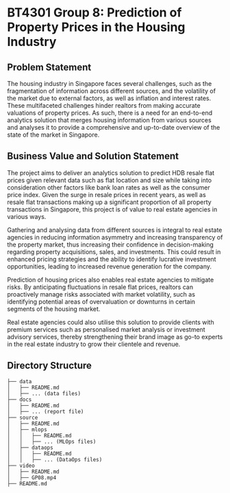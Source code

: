 # BT4301 Group 8: Prediction of Property Prices in the Housing Industry

## Problem Statement
The housing industry in Singapore faces several challenges, such as the fragmentation of information across different sources, and the volatility of the market due to external factors, as well as inflation and interest rates. These multifaceted challenges hinder realtors from making accurate valuations of property prices. As such, there is a need for an end-to-end analytics solution that merges housing information from various sources and analyses it to provide a comprehensive and up-to-date overview of the state of the market in Singapore.

## Business Value and Solution Statement
The project aims to deliver an analytics solution to predict HDB resale flat prices given relevant data such as flat location and size while taking into consideration other factors like bank loan rates as well as the consumer price index. Given the surge in resale prices in recent years, as well as resale flat transactions making up a significant proportion of all property transactions in Singapore, this project is of value to real estate agencies in various ways.

Gathering and analysing data from different sources is integral to real estate agencies in reducing information asymmetry and increasing transparency of the property market, thus increasing their confidence in decision-making regarding property acquisitions, sales, and investments. This could result in enhanced pricing strategies and the ability to identify lucrative investment opportunities, leading to increased revenue generation for the company.

Prediction of housing prices also enables real estate agencies to mitigate risks. By anticipating fluctuations in resale flat prices, realtors can proactively manage risks associated with market volatility, such as identifying potential areas of overvaluation or downturns in certain segments of the housing market.

Real estate agencies could also utilise this solution to provide clients with premium services such as personalised market analysis or investment advisory services, thereby strengthening their brand image as go-to experts in the real estate industry to grow their clientele and revenue.

## Directory Structure
```
├── data
│   ├── README.md
│   ├── ... (data files)
├── docs
│   ├── README.md
│   ├── ... (report file)
├── source
│   ├── README.md
│   ├── mlops
│   │   ├── README.md
│   │   ├── ... (MLOps files)
│   ├── dataops
│   │   ├── README.md
│   │   ├── ... (DataOps files)
├── video
│   ├── README.md
│   ├── GP08.mp4
├── README.md
```
